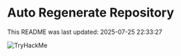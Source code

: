 # Auto Regenerate Repository

This README was last updated: 2025-07-25 22:33:27

 ![TryHackMe](https://tryhackme.com/badge/533634)